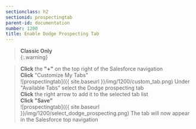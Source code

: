 ```yaml
---
sectionclass: h2
sectionid: prospectingtab
parent-id: documentation
number: 1200
title: Enable Dodge Prospecting Tab
---
```

>**Classic Only**  
{:.warning}

>**Click** the **"+"** on the top right of the Salesforce navigation  
**Click** "Customize My Tabs"  
![prospectingtab]({{ site.baseurl }}/img/1200/custom_tab.png)
Under "Available Tabs" select the Dodge prospecting tab   
**Click** the right arrow to add it to the selected tab list  
**Click "Save"**  
![prospectingtab]({{ site.baseurl }}/img/1200/select_dodge_prospecting.png)
The tab will now appear in the Salesforce top navigation
